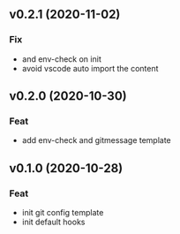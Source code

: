 ## v0.2.1 (2020-11-02)

### Fix

- and env-check on init
- avoid vscode auto import the content

## v0.2.0 (2020-10-30)

### Feat

- add env-check and gitmessage template

## v0.1.0 (2020-10-28)

### Feat

- init git config template
- init default hooks
